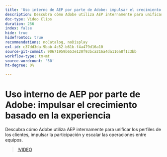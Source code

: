 ```yaml
---
title: 'Uso interno de AEP por parte de Adobe: impulsar el crecimiento basado en la experiencia'
description: Descubra cómo Adobe utiliza AEP internamente para unificar los perfiles de los clientes, impulsar la participación y escalar las operaciones entre equipos.
doc-type: Video Clips
duration: 256
index: false
hide: true
hidefromtoc: true
recommendations: noCatalog, noDisplay
exl-id: c37dd3da-9bab-4c52-b61b-f4a479d16a10
source-git-commit: 90671959b653e120f93bca216a4da116a8f1c3bb
workflow-type: tm+mt
source-wordcount: '50'
ht-degree: 0%

---
```


# Uso interno de AEP por parte de Adobe: impulsar el crecimiento basado en la experiencia

Descubra cómo Adobe utiliza AEP internamente para unificar los perfiles de los clientes, impulsar la participación y escalar las operaciones entre equipos.

<!-- 62_S655_3442541_255_adobes-internal-use-of-aep-driving-experienceled-growth -->
>[!VIDEO](https://video.tv.adobe.com/v/3458328/?learn=on&enablevpops=true)
